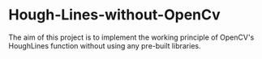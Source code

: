 # Hough-Lines-without-OpenCv
The aim of this project is to implement the working principle of OpenCV's HoughLines function without using any pre-built libraries.
